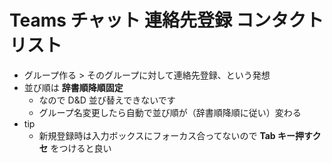 # Teams チャット 連絡先登録 コンタクトリスト
- グループ作る > そのグループに対して連絡先登録、という発想
- 並び順は **辞書順降順固定**
    - なので D&D 並び替えできないです
    - グループ名変更したら自動で並び順が（辞書順降順に従い）変わる
- tip
    - 新規登録時は入力ボックスにフォーカス合ってないので **Tab キー押すクセ** をつけると良い
